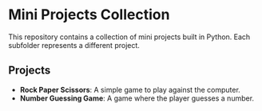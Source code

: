 # Mini Projects Collection

This repository contains a collection of mini projects built in Python. Each subfolder represents a different project.

## Projects
- **Rock Paper Scissors**: A simple game to play against the computer.
- **Number Guessing Game**: A game where the player guesses a number.
